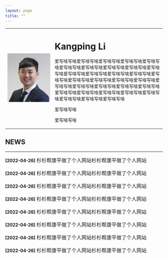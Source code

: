 ```yaml
---
layout: page
title: ""
---
```


<table border="0" style="overflow:hidden">
  <tr>
    <td width="30%">
      <img src="/zhengjianzhao.jpg" width="100%">   
    </td>
    <td width="70%">
      <h1>Kangping Li</h1>
      <p text-indent="2">爱写啥写啥爱写啥写啥爱写啥写啥爱写啥写啥爱写啥写啥爱写啥写啥爱写啥写啥爱写啥写啥爱写啥写啥爱写啥写啥爱写啥写啥爱写啥写啥爱写啥写啥爱写啥写啥爱写啥写啥爱写啥写啥爱写啥写啥爱写啥写啥爱写啥写啥爱写啥写啥爱写啥写啥爱写啥写啥爱写啥写啥爱写啥写啥爱写啥写啥爱写啥写啥爱写啥写啥爱写啥写啥爱写啥写啥爱写啥写啥爱写啥写啥爱写啥写啥</p>
      <p>爱写啥写啥</p>
      <p>爱写啥写啥</p>
     </td>
      </tr>     
</table>
  

## NEWS
---
**\[2022\-04\-26\]** <font size=3>杉杉帮康平做了个人网站杉杉帮康平做了个人网站</font><br><br>
**\[2022\-04\-26\]** <font size=3>杉杉帮康平做了个人网站杉杉帮康平做了个人网站</font><br><br>
**\[2022\-04\-26\]** <font size=3>杉杉帮康平做了个人网站杉杉帮康平做了个人网站</font><br><br>
**\[2022\-04\-26\]** <font size=3>杉杉帮康平做了个人网站杉杉帮康平做了个人网站</font><br><br>
**\[2022\-04\-26\]** <font size=3>杉杉帮康平做了个人网站杉杉帮康平做了个人网站</font><br><br>
**\[2022\-04\-26\]** <font size=3>杉杉帮康平做了个人网站杉杉帮康平做了个人网站</font><br><br>
**\[2022\-04\-26\]** <font size=3>杉杉帮康平做了个人网站杉杉帮康平做了个人网站</font><br><br>
**\[2022\-04\-26\]** <font size=3>杉杉帮康平做了个人网站杉杉帮康平做了个人网站</font><br><br>
